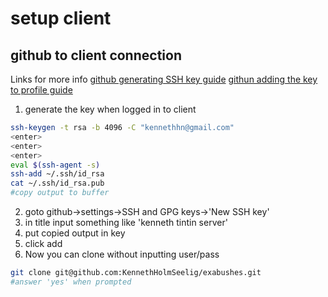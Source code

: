 # setup client

## github to client connection
Links for more info
[github generating SSH key guide](https://help.github.com/en/github/authenticating-to-github/generating-a-new-ssh-key-and-adding-it-to-the-ssh-agent)
[githun adding the key to profile guide](https://help.github.com/en/github/authenticating-to-github/adding-a-new-ssh-key-to-your-github-account)

1. generate the key when logged in to client
```sh
ssh-keygen -t rsa -b 4096 -C "kennethhn@gmail.com"
<enter>
<enter>
<enter>
eval $(ssh-agent -s)
ssh-add ~/.ssh/id_rsa
cat ~/.ssh/id_rsa.pub
#copy output to buffer
```
2. goto github->settings->SSH and GPG keys->'New SSH key'
3. in title input something like 'kenneth tintin server'
4. put copied output in key
5. click add
7. Now you can clone without inputting user/pass
```sh
git clone git@github.com:KennethHolmSeelig/exabushes.git
#answer 'yes' when prompted
```
